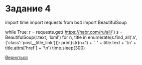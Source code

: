 # Задание 4

import time
import requests
from bs4 import BeautifulSoup

while True:
    r = requests.get('https://habr.com/ru/all/')
    s = BeautifulSoup(r.text, 'lxml')
    for n, title in enumerate(s.find_all('a', {'class':'post__title_link'})):
        print(str(n+1) + '. ' + title.text + '\n' + title.attrs['href'] + '\n')
    time.sleep(300)
    
    
[Вернуться](index.md)
